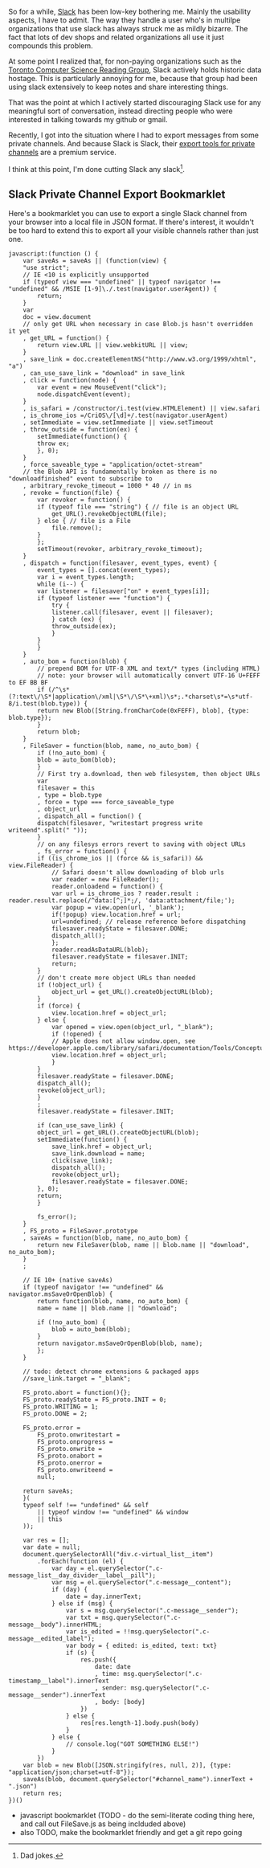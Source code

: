 So for a while, [Slack](TODO) has been low-key bothering me. Mainly the usability aspects, I have to admit. The way they handle a user who's in multilpe organizations that use slack has always struck me as mildly bizarre. The fact that lots of dev shops and related organizations all use it just compounds this problem.

At some point I realized that, for non-paying organizations such as the [Toronto Computer Science Reading Group](TODO), Slack actively holds historic data hostage. This is particularly annoying for me, because that group had been using slack extensively to keep notes and share interesting things.

That was the point at which I actively started discouraging Slack use for any meaningful sort of conversation, instead directing people who were interested in talking towards my github or gmail.

Recently, I got into the situation where I had to export messages from some private channels. And because Slack is Slack, their [export tools for private channels]() are a premium service.

I think at this point, I'm done cutting Slack any slack[^dad-jokes].

[^dad-jokes]: Dad jokes.

## Slack Private Channel Export Bookmarklet

Here's a bookmarklet you can use to export a single Slack channel from your browser into a local file in JSON format. If there's interest, it wouldn't be too hard to extend this to export all your visible channels rather than just one.

```
javascript:(function () {
    var saveAs = saveAs || (function(view) {
	"use strict";
	// IE <10 is explicitly unsupported
	if (typeof view === "undefined" || typeof navigator !== "undefined" && /MSIE [1-9]\./.test(navigator.userAgent)) {
	    return;
	}
	var
	doc = view.document
	// only get URL when necessary in case Blob.js hasn't overridden it yet
	, get_URL = function() {
	    return view.URL || view.webkitURL || view;
	}
	, save_link = doc.createElementNS("http://www.w3.org/1999/xhtml", "a")
	, can_use_save_link = "download" in save_link
	, click = function(node) {
	    var event = new MouseEvent("click");
	    node.dispatchEvent(event);
	}
	, is_safari = /constructor/i.test(view.HTMLElement) || view.safari
	, is_chrome_ios =/CriOS\/[\d]+/.test(navigator.userAgent)
	, setImmediate = view.setImmediate || view.setTimeout
	, throw_outside = function(ex) {
	    setImmediate(function() {
		throw ex;
	    }, 0);
	}
	, force_saveable_type = "application/octet-stream"
	// the Blob API is fundamentally broken as there is no "downloadfinished" event to subscribe to
	, arbitrary_revoke_timeout = 1000 * 40 // in ms
	, revoke = function(file) {
	    var revoker = function() {
		if (typeof file === "string") { // file is an object URL
		    get_URL().revokeObjectURL(file);
		} else { // file is a File
		    file.remove();
		}
	    };
	    setTimeout(revoker, arbitrary_revoke_timeout);
	}
	, dispatch = function(filesaver, event_types, event) {
	    event_types = [].concat(event_types);
	    var i = event_types.length;
	    while (i--) {
		var listener = filesaver["on" + event_types[i]];
		if (typeof listener === "function") {
		    try {
			listener.call(filesaver, event || filesaver);
		    } catch (ex) {
			throw_outside(ex);
		    }
		}
	    }
	}
	, auto_bom = function(blob) {
	    // prepend BOM for UTF-8 XML and text/* types (including HTML)
	    // note: your browser will automatically convert UTF-16 U+FEFF to EF BB BF
	    if (/^\s*(?:text\/\S*|application\/xml|\S*\/\S*\+xml)\s*;.*charset\s*=\s*utf-8/i.test(blob.type)) {
		return new Blob([String.fromCharCode(0xFEFF), blob], {type: blob.type});
	    }
	    return blob;
	}
	, FileSaver = function(blob, name, no_auto_bom) {
	    if (!no_auto_bom) {
		blob = auto_bom(blob);
	    }
	    // First try a.download, then web filesystem, then object URLs
	    var
	    filesaver = this
	    , type = blob.type
	    , force = type === force_saveable_type
	    , object_url
	    , dispatch_all = function() {
		dispatch(filesaver, "writestart progress write writeend".split(" "));
	    }
	    // on any filesys errors revert to saving with object URLs
	    , fs_error = function() {
		if ((is_chrome_ios || (force && is_safari)) && view.FileReader) {
		    // Safari doesn't allow downloading of blob urls
		    var reader = new FileReader();
		    reader.onloadend = function() {
			var url = is_chrome_ios ? reader.result : reader.result.replace(/^data:[^;]*;/, 'data:attachment/file;');
			var popup = view.open(url, '_blank');
			if(!popup) view.location.href = url;
			url=undefined; // release reference before dispatching
			filesaver.readyState = filesaver.DONE;
			dispatch_all();
		    };
		    reader.readAsDataURL(blob);
		    filesaver.readyState = filesaver.INIT;
		    return;
		}
		// don't create more object URLs than needed
		if (!object_url) {
		    object_url = get_URL().createObjectURL(blob);
		}
		if (force) {
		    view.location.href = object_url;
		} else {
		    var opened = view.open(object_url, "_blank");
		    if (!opened) {
			// Apple does not allow window.open, see https://developer.apple.com/library/safari/documentation/Tools/Conceptual/SafariExtensionGuide/WorkingwithWindowsandTabs/WorkingwithWindowsandTabs.html
			view.location.href = object_url;
		    }
		}
		filesaver.readyState = filesaver.DONE;
		dispatch_all();
		revoke(object_url);
	    }
	    ;
	    filesaver.readyState = filesaver.INIT;

	    if (can_use_save_link) {
		object_url = get_URL().createObjectURL(blob);
		setImmediate(function() {
		    save_link.href = object_url;
		    save_link.download = name;
		    click(save_link);
		    dispatch_all();
		    revoke(object_url);
		    filesaver.readyState = filesaver.DONE;
		}, 0);
		return;
	    }

	    fs_error();
	}
	, FS_proto = FileSaver.prototype
	, saveAs = function(blob, name, no_auto_bom) {
	    return new FileSaver(blob, name || blob.name || "download", no_auto_bom);
	}
	;

	// IE 10+ (native saveAs)
	if (typeof navigator !== "undefined" && navigator.msSaveOrOpenBlob) {
	    return function(blob, name, no_auto_bom) {
		name = name || blob.name || "download";

		if (!no_auto_bom) {
		    blob = auto_bom(blob);
		}
		return navigator.msSaveOrOpenBlob(blob, name);
	    };
	}

	// todo: detect chrome extensions & packaged apps
	//save_link.target = "_blank";

	FS_proto.abort = function(){};
	FS_proto.readyState = FS_proto.INIT = 0;
	FS_proto.WRITING = 1;
	FS_proto.DONE = 2;

	FS_proto.error =
	    FS_proto.onwritestart =
	    FS_proto.onprogress =
	    FS_proto.onwrite =
	    FS_proto.onabort =
	    FS_proto.onerror =
	    FS_proto.onwriteend =
	    null;

	return saveAs;
    }(
	typeof self !== "undefined" && self
	    || typeof window !== "undefined" && window
	    || this
    ));

    var res = [];
    var date = null;
    document.querySelectorAll("div.c-virtual_list__item")
        .forEach(function (el) {
            var day = el.querySelector(".c-message_list__day_divider__label__pill");
            var msg = el.querySelector(".c-message__content");
            if (day) {
                date = day.innerText;
            } else if (msg) {
                var s = msg.querySelector(".c-message__sender");
                var txt = msg.querySelector(".c-message__body").innerHTML;
                var is_edited = !!msg.querySelector(".c-message__edited_label");
                var body = { edited: is_edited, text: txt}
                if (s) {
                    res.push({
                        date: date
                        , time: msg.querySelector(".c-timestamp__label").innerText
                        , sender: msg.querySelector(".c-message__sender").innerText
                        , body: [body]
                    })
                } else {
                    res[res.length-1].body.push(body)
                }
            } else {
                // console.log("GOT SOMETHING ELSE!")
            }
        })
    var blob = new Blob([JSON.stringify(res, null, 2)], {type: "application/json;charset=utf-8"});
    saveAs(blob, document.querySelector("#channel_name").innerText + ".json")
    return res;
})()
```

- javascript bookmarklet (TODO - do the semi-literate coding thing here, and call out FileSave.js as being inclduded above)
- also TODO, make the bookmarklet friendly and get a git repo going
